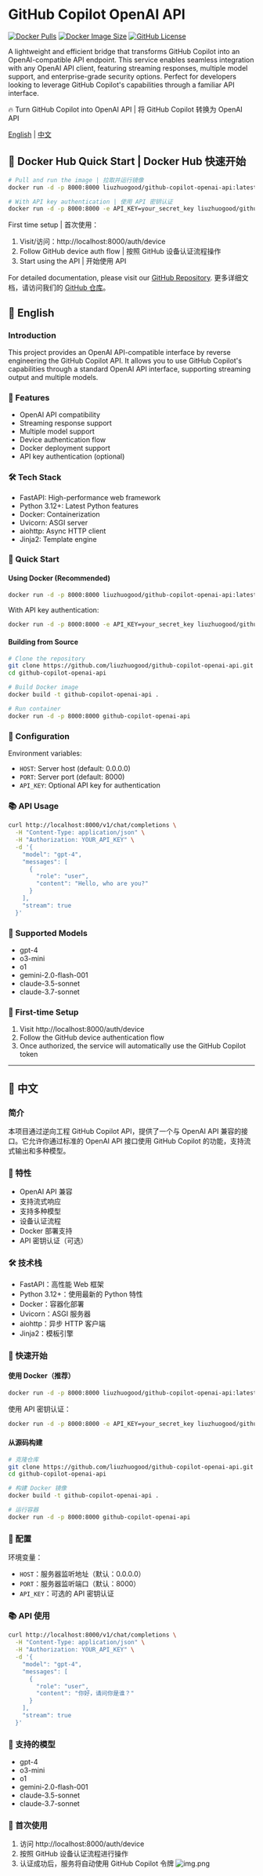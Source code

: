# GitHub Copilot OpenAI API

[![Docker Pulls](https://img.shields.io/docker/pulls/liuzhuogood/github-copilot-openai-api.svg)](https://hub.docker.com/r/liuzhuogood/github-copilot-openai-api)
[![Docker Image Size](https://img.shields.io/docker/image-size/liuzhuogood/github-copilot-openai-api/latest)](https://hub.docker.com/r/liuzhuogood/github-copilot-openai-api)
[![GitHub License](https://img.shields.io/github/license/liuzhuogood/github-copilot-openai-api)](https://github.com/liuzhuogood/github-copilot-openai-api/blob/main/LICENSE)

A lightweight and efficient bridge that transforms GitHub Copilot into an OpenAI-compatible API endpoint. This service enables seamless integration with any OpenAI API client, featuring streaming responses, multiple model support, and enterprise-grade security options. Perfect for developers looking to leverage GitHub Copilot's capabilities through a familiar API interface.

🔥 Turn GitHub Copilot into OpenAI API | 将 GitHub Copilot 转换为 OpenAI API

[English](#english) | [中文](#中文)

## 🐳 Docker Hub Quick Start | Docker Hub 快速开始

```bash
# Pull and run the image | 拉取并运行镜像
docker run -d -p 8000:8000 liuzhuogood/github-copilot-openai-api:latest

# With API key authentication | 使用 API 密钥认证
docker run -d -p 8000:8000 -e API_KEY=your_secret_key liuzhuogood/github-copilot-openai-api:latest
```

First time setup | 首次使用：
1. Visit/访问：http://localhost:8000/auth/device
2. Follow GitHub device auth flow | 按照 GitHub 设备认证流程操作
3. Start using the API | 开始使用 API

For detailed documentation, please visit our [GitHub Repository](https://github.com/liuzhuogood/github-copilot-openai-api).
更多详细文档，请访问我们的 [GitHub 仓库](https://github.com/liuzhuogood/github-copilot-openai-api)。

<a name="english"></a>
## 🌟 English

### Introduction
This project provides an OpenAI API-compatible interface by reverse engineering the GitHub Copilot API. It allows you to use GitHub Copilot's capabilities through a standard OpenAI API interface, supporting streaming output and multiple models.

### 🚀 Features
- OpenAI API compatibility
- Streaming response support
- Multiple model support
- Device authentication flow
- Docker deployment support
- API key authentication (optional)

### 🛠 Tech Stack
- FastAPI: High-performance web framework
- Python 3.12+: Latest Python features
- Docker: Containerization
- Uvicorn: ASGI server
- aiohttp: Async HTTP client
- Jinja2: Template engine

### 📝 Quick Start

#### Using Docker (Recommended)
```bash
docker run -d -p 8000:8000 liuzhuogood/github-copilot-openai-api:latest
```

With API key authentication:
```bash
docker run -d -p 8000:8000 -e API_KEY=your_secret_key liuzhuogood/github-copilot-openai-api:latest
```

#### Building from Source
```bash
# Clone the repository
git clone https://github.com/liuzhuogood/github-copilot-openai-api.git
cd github-copilot-openai-api

# Build Docker image
docker build -t github-copilot-openai-api .

# Run container
docker run -d -p 8000:8000 github-copilot-openai-api
```

### 🔧 Configuration
Environment variables:
- `HOST`: Server host (default: 0.0.0.0)
- `PORT`: Server port (default: 8000)
- `API_KEY`: Optional API key for authentication

### 📚 API Usage
```bash
curl http://localhost:8000/v1/chat/completions \
  -H "Content-Type: application/json" \
  -H "Authorization: YOUR_API_KEY" \
  -d '{
    "model": "gpt-4",
    "messages": [
      {
        "role": "user",
        "content": "Hello, who are you?"
      }
    ],
    "stream": true
  }'
```

### 🎯 Supported Models
- gpt-4
- o3-mini
- o1
- gemini-2.0-flash-001
- claude-3.5-sonnet
- claude-3.7-sonnet

### 🔐 First-time Setup
1. Visit http://localhost:8000/auth/device
2. Follow the GitHub device authentication flow
3. Once authorized, the service will automatically use the GitHub Copilot token

---

<a name="中文"></a>
## 🌟 中文

### 简介
本项目通过逆向工程 GitHub Copilot API，提供了一个与 OpenAI API 兼容的接口。它允许你通过标准的 OpenAI API 接口使用 GitHub Copilot 的功能，支持流式输出和多种模型。

### 🚀 特性
- OpenAI API 兼容
- 支持流式响应
- 支持多种模型
- 设备认证流程
- Docker 部署支持
- API 密钥认证（可选）

### 🛠 技术栈
- FastAPI：高性能 Web 框架
- Python 3.12+：使用最新的 Python 特性
- Docker：容器化部署
- Uvicorn：ASGI 服务器
- aiohttp：异步 HTTP 客户端
- Jinja2：模板引擎

### 📝 快速开始

#### 使用 Docker（推荐）
```bash
docker run -d -p 8000:8000 liuzhuogood/github-copilot-openai-api:latest
```

使用 API 密钥认证：
```bash
docker run -d -p 8000:8000 -e API_KEY=your_secret_key liuzhuogood/github-copilot-openai-api:latest
```

#### 从源码构建
```bash
# 克隆仓库
git clone https://github.com/liuzhuogood/github-copilot-openai-api.git
cd github-copilot-openai-api

# 构建 Docker 镜像
docker build -t github-copilot-openai-api .

# 运行容器
docker run -d -p 8000:8000 github-copilot-openai-api
```

### 🔧 配置
环境变量：
- `HOST`：服务器监听地址（默认：0.0.0.0）
- `PORT`：服务器监听端口（默认：8000）
- `API_KEY`：可选的 API 密钥认证

### 📚 API 使用
```bash
curl http://localhost:8000/v1/chat/completions \
  -H "Content-Type: application/json" \
  -H "Authorization: YOUR_API_KEY" \
  -d '{
    "model": "gpt-4",
    "messages": [
      {
        "role": "user",
        "content": "你好，请问你是谁？"
      }
    ],
    "stream": true
  }'
```

### 🎯 支持的模型
- gpt-4
- o3-mini
- o1
- gemini-2.0-flash-001
- claude-3.5-sonnet
- claude-3.7-sonnet

### 🔐 首次使用
1. 访问 http://localhost:8000/auth/device
2. 按照 GitHub 设备认证流程进行操作
3. 认证成功后，服务将自动使用 GitHub Copilot 令牌
![img.png](img.png)